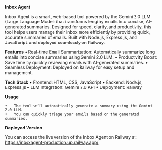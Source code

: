 
**Inbox Agent**

Inbox Agent is a smart, web-based tool powered by the Gemini 2.0 LLM (Large Language Model) that transforms lengthy emails into concise, AI-generated summaries. Designed for speed, clarity, and productivity, this tool helps users manage their inbox more efficiently by providing quick, accurate summaries of emails. Built with Node.js, Express.js, and JavaScript, and deployed seamlessly on Railway.

**Features**
	•	Real-time Email Summarization: Automatically summarize long emails into concise summaries using Gemini 2.0 LLM.
	•	Productivity Boost: Save time by quickly reviewing emails with AI-generated summaries.
	•	Seamless Deployment: Deployed on Railway for easy setup and management.

**Tech Stack**
	•	Frontend: HTML, CSS, JavaScript
	•	Backend: Node.js, Express.js
	•	LLM Integration: Gemini 2.0 API
	•	Deployment: Railway

**Usage**

	•	The tool will automatically generate a summary using the Gemini 2.0 LLM.
	•	You can quickly triage your emails based on the generated summaries.

**Deployed Version**

You can access the live version of the Inbox Agent on Railway at:
https://inboxagent-production.up.railway.app/

